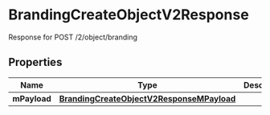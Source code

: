 

# BrandingCreateObjectV2Response

Response for POST /2/object/branding

## Properties

| Name | Type | Description | Notes |
|------------ | ------------- | ------------- | -------------|
|**mPayload** | [**BrandingCreateObjectV2ResponseMPayload**](BrandingCreateObjectV2ResponseMPayload.md) |  |  |



